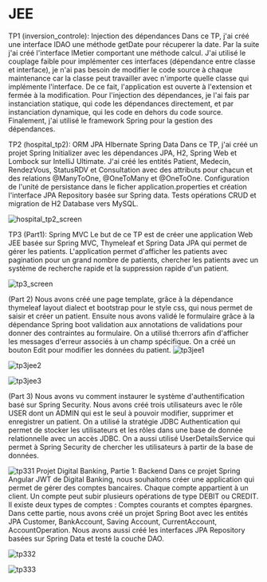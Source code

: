 # JEE
TP1 (inversion_controle): Injection des dépendances
Dans ce TP, j'ai créé une interface IDAO une méthode getDate pour récuperer la date. Par la suite j'ai créé l'interface IMetier comportant une méthode calcul. J'ai utilisé le couplage faible pour implémenter ces interfaces (dépendance entre classe et interface), je n'ai pas besoin de modifier le code source à chaque maintenance car la classe peut travailler avec n'importe quelle classe qui implémente l'interface. De ce fait, l'application est ouverte à l'extension et fermée à la modification. Pour l'injection des dépendances, je l'ai fais par instanciation statique, qui code les dépendances directement, et par instanciation dynamique, qui les code en dehors du code source. Finalement, j'ai utilisé le framework Spring pour la gestion des dépendances.

TP2 (hospital_tp2): ORM JPA HIbernate Spring Data
Dans ce TP, j'ai créé un projet Spring Initializer avec les dépendances JPA, H2, Spring Web et Lombock sur IntelliJ Ultimate. J'ai créé les entités Patient, Medecin, RendezVous, StatusRDV et Consultation avec des attributs pour chacun et des relations @ManyToOne, @OneToMany et @OneToOne. Configuration de l'unité de persistance dans le ficher application.properties et création l'interface JPA Repository basée sur Spring data.
Tests opérations CRUD et migration de H2 Database vers MySQL.

![hospital_tp2_screen](https://github.com/Amyine42/JEE/assets/132317090/1e8023c6-5b0c-4dd9-9d20-655268956ff5)

TP3 (Part1): Spring MVC
Le but de ce TP est de créer une application Web JEE basée sur Spring MVC, Thymeleaf et Spring Data JPA qui permet de gérer les patients. L'application permet d'afficher les patients avec pagination pour un grand nombre de patients, chercher les patients avec un système de recherche rapide et la suppression rapide d'un patient.

![tp3_screen](https://github.com/Amyine42/JEE/assets/132317090/70dd74a8-83ce-42b6-988b-199ea98743ed)

(Part 2)
Nous avons créé une page template, grâce à la dépendance thymeleaf layout dialect et bootstrap pour le style css, qui nous permet de saisir et créer un patient. Ensuite nous avons validé le formulaire grâce à la dépendance Spring boot validation aux annotations de validations pour donner des contraintes au formulaire. On a utilisé th:errors afin d'afficher les messages d'erreur associés à un champ spécifique. On a créé un bouton Edit pour modifier les données du patient.
![tp3jee1](https://github.com/Amyine42/JEE/assets/132317090/df47bdf7-835e-44b4-8964-c89038f049b4)

![tp3jee2](https://github.com/Amyine42/JEE/assets/132317090/dbb9b6ba-fe6f-42a3-aa81-ae08890fdf16)

![tp3jee3](https://github.com/Amyine42/JEE/assets/132317090/44ada016-b7ff-4036-994e-50b2cf2b76f2)

(Part 3)
Nous avons vu comment instaurer le système d'authentification basé sur Spring Security. Nous avons créé trois utilisateurs avec le rôle USER dont un ADMIN qui est le seul à pouvoir modifier, supprimer et enregistrer un patient. On a utilisé la stratégie JDBC Authentication qui permet de stocker les utilisateurs et les rôles dans une base de donnée relationnelle avec un accès JDBC. On a aussi utilisé UserDetailsService qui permet à Spring Security de chercher les utilisateurs à partir de la base de données.

![tp331](https://github.com/Amyine42/JEE/assets/132317090/421198d1-f192-4458-934c-6368bf0966f8)
Projet Digital Banking, Partie 1: Backend
Dans ce projet Spring Angular JWT de Digital Banking, nous souhaitons créer une application qui permet de gérer des comptes bancaires. Chaque compte appartient à un client. Un compte peut subir plusieurs opérations de type DEBIT ou CREDIT. Il existe deux types de comptes : Comptes courants et comptes épargnes.
Dans cette partie, nous avons créé un projet Spring Boot avec les entités JPA Customer, BankAccount, Saving Account, CurrentAccount, AccountOperation. Nous avons aussi créé les interfaces
JPA Repository basées sur Spring Data et testé la couche DAO.

![tp332](https://github.com/Amyine42/JEE/assets/132317090/50a0c535-2a75-49f8-be7a-e85c1eefba09)

![tp333](https://github.com/Amyine42/JEE/assets/132317090/663f7893-6658-44a3-bc5a-64f0bcec9889)


